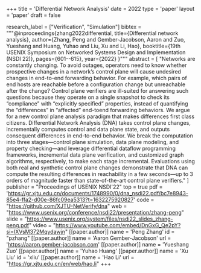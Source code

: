 +++
title = 'Differential Network Analysis'
date = 2022
type = 'paper'
layout = 'paper'
draft = false

research_label = ["Verification", "Simulation"]
bibtex = """@inproceedings{zhang2022differential,
  title={Differential network analysis},
  author={Zhang, Peng and Gember-Jacobson, Aaron and Zuo, Yueshang and Huang, Yuhao and Liu, Xu and Li, Hao},
  booktitle={19th USENIX Symposium on Networked Systems Design and Implementation (NSDI 22)},
  pages={601--615},
  year={2022}
}"""
abstract = [
    "Networks are constantly changing. 
    To avoid outages, operators need to know whether prospective changes in a network’s control plane will cause undesired changes in end-to-end forwarding behavior. 
    For example, which pairs of end hosts are reachable before a configuration change but unreachable after the change? Control plane verifiers are ill-suited for answering such questions because they operate on a single snapshot to check its “compliance” with “explicitly specified” properties, 
    instead of quantifying the “differences” in “affected” end-toend forwarding behaviors. 
    We argue for a new control plane analysis paradigm that makes differences first class citizens. Differential Network Analysis (DNA) takes control plane changes, 
    incrementally computes control and data plane state, 
    and outputs consequent differences in end-to-end behavior. 
    We break the computation into three stages—control plane simulation, data plane modeling, and property checking—and leverage differential dataflow programming frameworks, 
    incremental data plane verification, and customized graph algorithms, respectively, 
    to make each stage incremental. Evaluations using both real and synthetic control plane changes demonstrate that 
    DNA can compute the resulting differences in reachability in a few seconds—up to 3 orders of magnitude faster than state-of-the-art control plane verifiers."
]
publisher = "Proceedings of USENIX NSDI'22"
top = true
pdf = 'https://gr.xjtu.edu.cn/documents/1748990/0/dna_nsdi22.pdf/bc7e8943-85e4-ffa2-d00e-86fc09ea5313?t=1632275920827'
code = "https://github.com/XJTU-NetVerify/dna"
web = "https://www.usenix.org/conference/nsdi22/presentation/zhang-peng"
slide = "https://www.usenix.org/system/files/nsdi22_slides_zhang-peng.pdf"
video = "https://www.youtube.com/embed/DnGxG_Qe2pY?si=IXVsM372Mqydawjn"
[[paper.author]]
    name = 'Peng Zhang'
    id = "pzhang"
[[paper.author]]
    name = 'Aaron Gember-Jacobson'
    url = 'https://aaron.gember-jacobson.com'
[[paper.author]]
    name = 'Yueshang Zuo'
[[paper.author]]
    name = 'Yuhao Huang'
[[paper.author]]
    name = 'Xu Liu'
    id = 'xliu'
[[paper.author]]
    name = 'Hao Li'
    url = "https://gr.xjtu.edu.cn/en/web/hao.li"
+++
